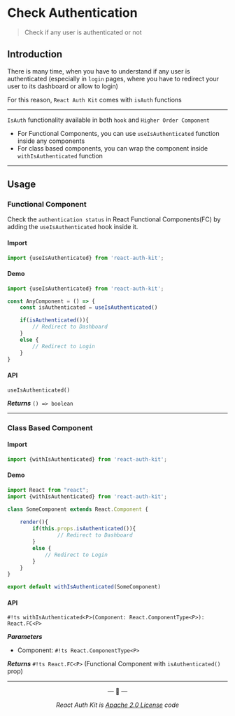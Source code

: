 # Check Authentication

> Check if any user is authenticated or not

## Introduction

There is many time, when you have to understand if any user is authenticated 
(especially in `login` pages, where you have to redirect your user to its dashboard or allow to login)

For this reason, `React Auth Kit` comes with `isAuth` functions

---

`IsAuth` functionality available in both `hook` and `Higher Order Component`

- For Functional Components, you can use `useIsAuthenticated` function inside any components
- For class based components, you can wrap the component inside `withIsAuthenticated` function

---

## Usage
### Functional Component

Check the `authentication status` in React Functional Components(FC) by adding the `useIsAuthenticated` hook inside it.

#### Import

```jsx
import {useIsAuthenticated} from 'react-auth-kit';
```

#### Demo

```jsx
import {useIsAuthenticated} from 'react-auth-kit';

const AnyComponent = () => {
    const isAuthenticated = useIsAuthenticated()

    if(isAuthenticated()){
        // Redirect to Dashboard
    }
    else {
        // Redirect to Login
    }
}
```

#### API

`useIsAuthenticated()`

_**Returns**_  `() => boolean`

---

### Class Based Component

#### Import

```javascript
import {withIsAuthenticated} from 'react-auth-kit';
```

#### Demo
```javascript
import React from "react";
import {withIsAuthenticated} from 'react-auth-kit';

class SomeComponent extends React.Component {
    
    render(){
        if(this.props.isAuthenticated()){
                // Redirect to Dashboard
        }
        else {
            // Redirect to Login
        }
    }
}

export default withIsAuthenticated(SomeComponent)
```

#### API
`#!ts withIsAuthenticated<P>(Component: React.ComponentType<P>): React.FC<P>`

_**Parameters**_

- Component: `#!ts React.ComponentType<P>`

_**Returns**_  `#!ts React.FC<P>` (Functional Component with `isAuthenticated()` prop)

---

<p align="center">&mdash; 🔑  &mdash;</p>
<p align="center"><i>React Auth Kit is <a href="https://github.com/react-auth-kit/react-auth-kit/blob/master/LICENSE">Apache 2.0 License</a> code</i></p>